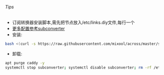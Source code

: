 ###### Tips
* 订阅转换器安装脚本,需先把节点放入/etc/links.diy文件,每行一个  
* [更多配置参考subconverter](https://github.com/tindy2013/subconverter)  
* 安装:
```bash
bash <(curl -s https://raw.githubusercontent.com/mixool/across/master/subconverter/run.sh) my.domain.com
```
* 卸载:
```bash
apt purge caddy -y
systemctl stop subconverter; systemctl disable subconverter; rm -rf /etc/systemd/system/subconverter.service /root/subconverter
```
